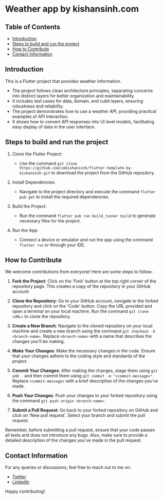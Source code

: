 # Weather app by kishansinh.com

## Table of Contents

- [Introduction](#introduction)
- [Steps to build and run the project](#steps-to-build-and-run-the-project)
- [How to Contribute](#how-to-contribute)
- [Contact Information](#contact-information)

## Introduction

This is a Flutter project that provides weather information.

- The project follows clean architecture principles, separating concerns into distinct layers for better organization and maintainability.
- It includes test cases for data, domain, and cubit layers, ensuring robustness and reliability.
- The project demonstrates how to use a weather API, providing practical examples of API interaction.
- It shows how to convert API responses into UI level models, facilitating easy display of data in the user interface.

## Steps to build and run the project

1. Clone the Flutter Project:
    - Use the command `git clone https://github.com/imkishansinh/flutter-template-by-kishansinh.git` to download the project from the GitHub repository.

2. Install Dependencies:
    - Navigate to the project directory and execute the command `flutter pub get` to install the required dependencies.

3. Build the Project:
    - Run the command `flutter pub run build_runner build` to generate necessary files for the project.

4. Run the App:
    - Connect a device or emulator and run the app using the command `flutter run` or through your IDE.

## How to Contribute

We welcome contributions from everyone! Here are some steps to follow:

1. **Fork the Project**: Click on the 'Fork' button at the top right corner of the repository page. This creates a copy of the repository in your GitHub account.

2. **Clone the Repository**: Go to your GitHub account, navigate to the forked repository and click on the 'Code' button. Copy the URL provided and open a terminal on your local machine. Run the command `git clone <URL>` to clone the repository.

3. **Create a New Branch**: Navigate to the cloned repository on your local machine and create a new branch using the command `git checkout -b <branch-name>`. Replace `<branch-name>` with a name that describes the changes you'll be making.

4. **Make Your Changes**: Make the necessary changes in the code. Ensure that your changes adhere to the coding style and standards of the project.

5. **Commit Your Changes**: After making the changes, stage them using `git add .` and then commit them using `git commit -m "<commit-message>"`. Replace `<commit-message>` with a brief description of the changes you've made.

6. **Push Your Changes**: Push your changes to your forked repository using the command `git push origin <branch-name>`.

7. **Submit a Pull Request**: Go back to your forked repository on GitHub and click on 'New pull request'. Select your branch and submit the pull request.

Remember, before submitting a pull request, ensure that your code passes all tests and does not introduce any bugs. Also, make sure to provide a detailed description of the changes you've made in the pull request.

## Contact Information

For any queries or discussions, feel free to reach out to me on:

- [Twitter](https://x.com/imkishansinh)
- [LinkedIn](https://www.linkedin.com/in/kishansinhparmar/)

Happy contributing!
